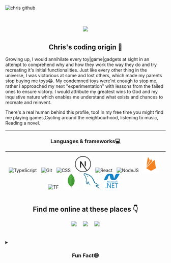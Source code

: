 ![chris github](https://user-images.githubusercontent.com/104537376/233860529-28a0d4d2-c2eb-49b5-a08e-1641393f984f.PNG)
  
<h1 align="center">
<a href="https://github.com/DenverCoder1/readme-typing-svg"><img src="https://readme-typing-svg.herokuapp.com?font=Fira+Code&pause=1100&width=500&lines=I'm+Christopher+Oche+King.;A+Software+Developer,+AI+Ethusiasist.;"></a>
</h1>

 ## <div align="center"> Chris's coding origin 🚀 </div>
<p>Growing up, I would annihilate every toy|game|gadgets at sight in an attempt to comprehend why and how they work the way they do and try recreating it's initial functionalities. Just like every other thing in the universe, I was victorious at some and lost others, which made my parents stop buying me toys😂. My condemned toys were'nt enough to stop me, rather I approached my next "experimentation" with lessons from the failed ones to ensure victory. I would attribute my greatest wins to God and my inquistive nature which enables me understand what exists and chances to recreate and reinvent.

There's a real human behind this profile, too! In my free time you might find me playing games,Cycling around the neighbourhood, listening to music, Reading a novel.</p>

---
### <div align="center">Languages & frameworks💻 </div>
---
<div align="center">
<img  alt="TypeScript" width="50px" style="padding-right:10px;" src="https://cdn.jsdelivr.net/gh/devicons/devicon/icons/typescript/typescript-plain.svg" />
<img  alt="Git" width="50px" style="padding-right:10px;" src="https://cdn.jsdelivr.net/gh/devicons/devicon/icons/git/git-original.svg" />
<img  alt="CSS" width="50px" style="padding-right:10px;" src="https://cdn.jsdelivr.net/gh/devicons/devicon/icons/tailwindcss/tailwindcss-plain.svg" />
<img alt="nextJS" width="50px"style="padding-right:10px;" src="https://raw.githubusercontent.com/devicons/devicon/1119b9f84c0290e0f0b38982099a2bd027a48bf1/icons/nextjs/nextjs-line.svg"/>
<img  alt="React" width="50px" style="padding-right:10px;" src="https://cdn.jsdelivr.net/gh/devicons/devicon/icons/react/react-original.svg" />
<img  alt="NodeJS" width="50px" style="padding-right:10px;" src="https://cdn.jsdelivr.net/gh/devicons/devicon/icons/nodejs/nodejs-original.svg" />
<img  alt="NodeJS" width="50px" style="padding-right:10px;" src="https://raw.githubusercontent.com/devicons/devicon/1119b9f84c0290e0f0b38982099a2bd027a48bf1/icons/firebase/firebase-plain.svg"/>
<img alt="TF" width="50px" style="padding-right:10px;" src="https://github.com/christopher827/christopher827/assets/104537376/753e9e24-d801-40f8-a38e-7ed2bb6d5648"/>
<img alt="mongoDB" width="50px" style="padding-right:10px;" src="https://raw.githubusercontent.com/devicons/devicon/1119b9f84c0290e0f0b38982099a2bd027a48bf1/icons/mongodb/mongodb-original.svg"  />
<img alt="solidity" width="50px" style="padding-right:10px;" src="https://raw.githubusercontent.com/devicons/devicon/1119b9f84c0290e0f0b38982099a2bd027a48bf1/icons/mysql/mysql-original.svg"  />
<img alt=".NET" width="50px" style="padding-right:10px;" src="https://raw.githubusercontent.com/devicons/devicon/1119b9f84c0290e0f0b38982099a2bd027a48bf1/icons/dot-net/dot-net-plain-wordmark.svg"  />

</div>
</br>

 ## <div align="center">Find me online at these places 👇 </div>
 
<p align="center">
<a target="_blank"href="https://twitter.com/chris57948648"><img src="https://img.icons8.com/fluent/50/000000/twitter.png" /></a>&nbsp;&nbsp;&nbsp;&nbsp;
<a target="_blank" href="https://www.linkedin.com/in/christopher-oche-1b3315260/"><img src="https://img.icons8.com/color/50/000000/linkedin.png"/></a>&nbsp;&nbsp;&nbsp;&nbsp;
<a target="_blank"href="https://www.instagram.com/christopherossy9/"><img src="https://upload.wikimedia.org/wikipedia/commons/thumb/a/a5/Instagram_icon.png/2048px-Instagram_icon.png" width="50px"/></a>
   
</p>

#
<details>
  <summary><h3 align="center">Fun Fact😄</h3></summary>
 While you are reading this, I am probably developing a new project or completing an old one 😛 .
  
